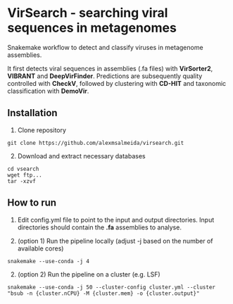 # VirSearch - searching viral sequences in metagenomes

Snakemake workflow to detect and classify viruses in metagenome assemblies.

It first detects viral sequences in assemblies (.fa files) with <b>VirSorter2</b>, <b>VIBRANT</b> and <b>DeepVirFinder</b>. Predictions are subsequently quality controlled with <b>CheckV</b>, followed by clustering with <b>CD-HIT</b> and taxonomic classification with <b>DemoVir</b>.

## Installation

1. Clone repository
```
git clone https://github.com/alexmsalmeida/virsearch.git
```

2. Download and extract necessary databases

```
cd vsearch
wget ftp...
tar -xzvf
```

## How to run

1. Edit config.yml file to point to the input and output directories. Input directories should contain the <b>.fa</b> assemblies to analyse.

2. (option 1) Run the pipeline locally (adjust -j based on the number of available cores)
```
snakemake --use-conda -j 4
```
2. (option 2) Run the pipeline on a cluster (e.g. LSF)
```
snakemake --use-conda -j 50 --cluster-config cluster.yml --cluster "bsub -n {cluster.nCPU} -M {cluster.mem} -o {cluster.output}"
```
